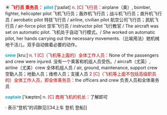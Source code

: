 ☀ <font color="red">**飞行员 乘务员：**</font>
<font color="sky blue">**pilot**</font> ['paɪlət] 
<font color="#c00000">n. [C] 飞行员：</font>airplane（美）, bomber, fighter, helicopter pilot 飞机飞行员；轰炸机飞行员；战斗机飞行员；直升机飞行员 / aerobatic pilot 特技飞行员 / airline, civilian pilot 航空公司飞行员；民航飞行员 / air-force pilot 空军飞行员 / instructor pilot 飞行教官 / The aircraft was set on automatic pilot. 飞机处于自动飞行模式。/ She worked on automatic pilot, her hands carrying out the necessary movements.（比喻用法）她机械地干活儿，双手自动做着必要的动作。

<font color="sky blue">**crew**</font> [kru:] 
<font color="#c00000">n. 1 [C]（飞机等上面的）全体工作人员：</font>None of the passengers and crew were injured. 没有一个乘客和机组人员受伤。/ aircraft（尤英）, airline（尤美）crew 全体机组人员 / air, ground, maintenance, support crew 空勤人员；地勤人员；维修人员；支援人员 <font color="#c00000">2 [C]（飞机等上面不包括高级职员的）全体工作人员，即全体乘务员：</font>the officers and crew 负责人员和全体乘务员

<font color="sky blue">**captain**</font> ['kæptɪn] 
<font color="#c00000">n. [C] 商用飞机的机长：</font>了解即可

· 表示“登机”的词群见[[34上车 登机 登船]]
